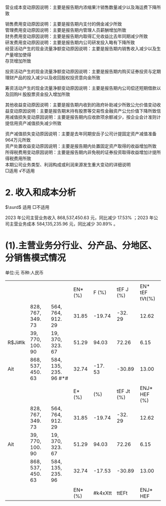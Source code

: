 营业成本变动原因说明：主要是报告期内浓缩果汁销售数量减少以及海运费下降所致

销售费用变动原因说明：主要是报告期内支付的佣金减少所致  
管理费用变动原因说明：主要是报告期内管理人员薪酬增加所致  
财务费用变动原因说明：主要是报告期内取得汇兑收益比去年同期减少所致  
研发费用变动原因说明：主要是报告期内公司研发投入略有下降所致  
经营活动产生的现金流量净额变动原因说明：主要是报告期内销售收入减少以及生产量增加使得  
存货增加所致

投资活动产生的现金流量净额变动原因说明：主要是报告期内购买证券投资与定期理财产品的投入减少以及收回股权投资意向金所致

筹资活动产生的现金流量净额变动原因说明：主要是报告期内公司偿还短期借款以及回购H 股股票资金投入增加所致

其他收益变动原因说明：主要是报告期内收到的政府补助减少所致公允价值变动收益变动原因说明：主要是报告期末持有股票等交易性金融资产公允价值下降所致信用减值损失变动原因说明：主要是报告期内应收款项余额减少，按企业会计准则计提信用资产减值损失减少所致

资产减值损失变动原因说明：主要是去年同期安岳子公司计提固定资产减值准备 964万元所致  
资产处置收益变动原因说明：主要是报告期内处置固定资产取得的收益增加所致  
所得税费用变动原因说明：主要是报告期内非免税的证券投资取得收益增加计提所得税费用所致  
本期公司业务类型、利润构成或利润来源发生重大变动的详细说明  
□适用 √不适用

# 2. 收入和成本分析

$\surd$ 适用 □不适用

2023 年公司主营业务收入 868,537,450.63 元，同比减少 $1 7 . 5 3 \%$ ；2023 年公司主营业务成本 584,135,235.96 元，同比减少 $3 0 . 8 9 \%$ 。

# (1).主营业务分行业、分产品、分地区、分销售模式情况

单位:元 币种:人民币

<table><tr><td colspan="7"></td></tr><tr><td></td><td></td><td></td><td>EN* (%)</td><td>F (%)</td><td>tEF J (%)</td><td>EN* tEF tVt(%)</td></tr><tr><td></td><td>828, 767, 349. 73</td><td>564, 764, 912. 29</td><td>31.85</td><td>-19.74</td><td>-32. 29</td><td>12.62 </td></tr><tr><td>R$Ji#Ik</td><td>39, 770, 100. 90</td><td>19, 370, 323. 67</td><td>51.29</td><td>94.03</td><td>72.26</td><td>6.15</td></tr><tr><td>Ait</td><td>868, 537, 450. 63</td><td>584, 135, 235. 96 #*#</td><td>32.74</td><td>-17. 53</td><td>-30.89</td><td>13.00</td></tr><tr><td colspan="7"></td></tr><tr><td></td><td></td><td></td><td>E* (%)</td><td>(%)</td><td>tEF Jt (%)</td><td>ENJ* HEF (%)</td></tr><tr><td></td><td>828, 767, 349. 73</td><td>564, 764, 912. 29</td><td>31.85</td><td>-19.74</td><td>-32. 29</td><td>12.62</td></tr><tr><td>Ait</td><td>39, 770, 100. 90</td><td>19, 370, 323. 67</td><td>51.29</td><td>94.03</td><td>72.26</td><td>6.15</td></tr><tr><td></td><td>868, 537, 450. 63</td><td>584, 135, 235. 96</td><td>32.74</td><td>-17.53</td><td>-30.89</td><td>13.00</td></tr><tr><td colspan="7"></td></tr><tr><td></td><td></td><td></td><td>EN* (%)</td><td>#k4xXtt</td><td>ttEFt</td><td>ENJ* HEF</td></tr></table>